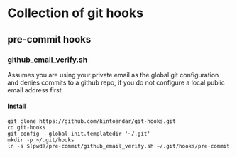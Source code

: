 # Collection of git hooks

## pre-commit hooks

### github_email_verify.sh
Assumes you are using your private email as the global git configuration and denies commits to a github repo, if you do not configure a local public email address first.

#### Install
```
git clone https://github.com/kintoandar/git-hooks.git
cd git-hooks
git config --global init.templatedir '~/.git'
mkdir -p ~/.git/hooks
ln -s $(pwd)/pre-commit/github_email_verify.sh ~/.git/hooks/pre-commit
```
